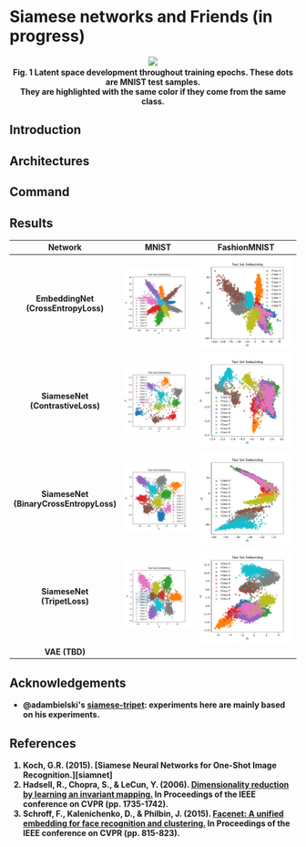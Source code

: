 # Siamese networks and Friends (in progress)


<div align="center">
<img src="https://i.imgur.com/et8mlm5.gif"/> <br>
<b>Fig. 1 Latent space development throughout training epochs.
These dots are MNIST test samples. <br>
They are highlighted with the same color if they come from the same class.
</div>

## Introduction

## Architectures

## Command

## Results

| Network      | MNIST           | FashionMNIST  |
|:-------------:|:-------------:| :-----:|
| EmbeddingNet <br> (CrossEntropyLoss) | ![emb_mnist] | ![emb_fmnist] |
| SiameseNet   <br> (ContrastiveLoss)  | ![sc_mnist]     | ![sc_fmnist] |
| SiameseNet   <br> (BinaryCrossEntropyLoss)   | ![scb_mnist]      | ![scb_fmnist] |
| SiameseNet   <br> (TripetLoss)   | ![tp_mnist]      | ![tp_fmnist] |
| VAE (TBD) | | |


## Acknowledgements
- @adambielski's [siamese-tripet](https://github.com/adambielski/siamese-triplet): experiments here are mainly based on his experiments.

## References
1. Koch, G.R. (2015). [Siamese Neural Networks for One-Shot Image Recognition.][siamnet]
2. Hadsell, R., Chopra, S., & LeCun, Y. (2006). [Dimensionality reduction by learning an invariant mapping.][contrastive-loss] In Proceedings of the IEEE conference on CVPR (pp. 1735-1742).
3. Schroff, F., Kalenichenko, D., & Philbin, J. (2015). [Facenet: A unified embedding for face recognition and clustering.][tripet-loss] In Proceedings of the IEEE conference on CVPR (pp. 815-823).


[emb_mnist]: https://raw.githubusercontent.com/heytitle/siamese-net-and-friends/master/output/embedding-classification-MNIST-testing-set-embedding.png
[emb_fmnist]: https://raw.githubusercontent.com/heytitle/siamese-net-and-friends/master/output/embedding-classification-FashionMNIST-testing-set-embedding.png
[sc_mnist]: https://raw.githubusercontent.com/heytitle/siamese-net-and-friends/master/output/siamese-constrastive-MNIST-testing-set-embedding.png
[sc_fmnist]: https://raw.githubusercontent.com/heytitle/siamese-net-and-friends/master/output/siamese-constrastive-FashionMNIST-testing-set-embedding.png
[scb_mnist]: https://raw.githubusercontent.com/heytitle/siamese-net-and-friends/master/output/siamese-binary-cross-entropy-MNIST-testing-set-embedding.png
[scb_fmnist]: https://raw.githubusercontent.com/heytitle/siamese-net-and-friends/master/output/siamese-binary-cross-entropy-FashionMNIST-testing-set-embedding.png
[tp_mnist]: https://raw.githubusercontent.com/heytitle/siamese-net-and-friends/master/output/tripet-loss-net-MNIST-testing-set-embedding.png
[tp_fmnist]: https://raw.githubusercontent.com/heytitle/siamese-net-and-friends/master/output/tripet-loss-net-FashionMNIST-testing-set-embedding.png


[siamese-paper]: https://www.semanticscholar.org/paper/Siamese-Neural-Networks-for-One-Shot-Image-Koch/e66955e4a24b611c54f9e7f6b178e7cbaddd0fbb
[contrastive-loss]: http://yann.lecun.com/exdb/publis/pdf/hadsell-chopra-lecun-06.pdf
[tripet-loss]: https://arxiv.org/pdf/1503.03832.pdf

[img_placeholder]: https://via.placeholder.com/500x500
